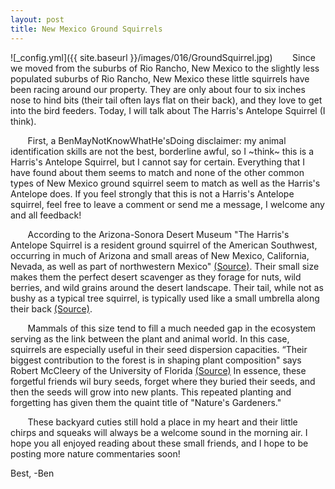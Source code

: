 ```yaml
---
layout: post
title: New Mexico Ground Squirrels
---
```


![_config.yml]({{ site.baseurl }}/images/016/GroundSquirrel.jpg)
&nbsp;&nbsp;&nbsp;&nbsp;&nbsp;&nbsp; Since we moved from the suburbs of Rio Rancho, New Mexico to the slightly less populated suburbs of Rio Rancho, New Mexico these little squirrels have been racing around our property. They are only about four to six inches nose to hind bits (their tail often lays flat on their back), and they love to get into the bird feeders. Today, I will talk about The Harris's Antelope Squirrel (I think).

&nbsp;&nbsp;&nbsp;&nbsp;&nbsp;&nbsp; First, a BenMayNotKnowWhatHe'sDoing disclaimer: my animal identification skills are not the best, borderline awful, so I ~think~ this is a Harris's Antelope Squirrel, but I cannot say for certain. Everything that I have found about them seems to match and none of the other common types of New Mexico ground squirrel seem to match as well as the Harris's Antelope does. If you feel strongly that this is not a Harris's Antelope squirrel, feel free to leave a comment or send me a message, I welcome any and all feedback!

&nbsp;&nbsp;&nbsp;&nbsp;&nbsp;&nbsp; According to the  Arizona-Sonora Desert Museum "The Harris's Antelope Squirrel is a resident ground squirrel of the American Southwest, occurring in much of Arizona and small areas of New Mexico, California, Nevada, as well as part of northwestern Mexico" [(Source)](http://greglasley.com/content/Mammals/HarrissAntelopeSquirrel.php). Their small size makes them the perfect desert scavenger as they forage for nuts, wild berries, and wild grains around the desert landscape. Their tail, while not as bushy as a typical tree squirrel, is typically used like a small umbrella along their back [(Source)](https://www.desertmuseum.org/kids/oz/long-fact-sheets/Harris%27s%20Antelope%20ground%20Squirrel.php). 

&nbsp;&nbsp;&nbsp;&nbsp;&nbsp;&nbsp; Mammals of this size tend to fill a much needed gap in the ecosystem serving as the link between the plant and animal world. In this case, squirrels are especially useful in their seed dispersion capacities. “Their biggest contribution to the forest is in shaping plant composition" says Robert McCleery of the University of Florida [(Source)](https://news.ufl.edu/articles/2018/01/why-should-you-love-squirrels-here-are-six-reasons.html#:~:text=They%20are%20nature's%20gardeners.,of%20nutrients%2C%20and%20burying%20them.) In essence, these forgetful friends wil bury seeds, forget where they buried their seeds, and then the seeds will grow into new plants. This repeated planting and forgetting has given them the quaint title of "Nature's Gardeners." 

&nbsp;&nbsp;&nbsp;&nbsp;&nbsp;&nbsp; These backyard cuties still hold a place in my heart and their little chirps and squeaks will always be a welcome sound in the morning air. I hope you all enjoyed reading about these small friends, and I hope to be posting more nature commentaries soon!

Best,
-Ben





